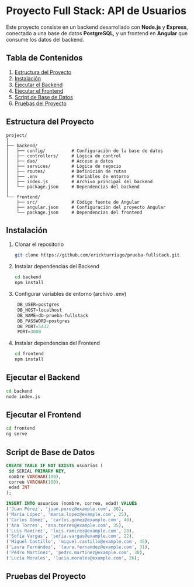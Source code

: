 # Proyecto Full Stack: API de Usuarios

Este proyecto consiste en un backend desarrollado con **Node.js** y **Express**, conectado a una base de datos **PostgreSQL**, y un frontend en **Angular** que consume los datos del backend.

## Tabla de Contenidos

1. [Estructura del Proyecto](#estructura-del-proyecto)
2. [Instalación](#instalación)
3. [Ejecutar el Backend](#ejecutar-el-backend)
4. [Ejecutar el Frontend](#ejecutar-el-frontend)
5. [Script de Base de Datos](#script-de-base-de-datos)
6. [Pruebas del Proyecto](#pruebas-del-proyecto)

## Estructura del Proyecto

```plaintext
project/
│
├── backend/
│   ├── config/          # Configuración de la base de datos
│   ├── controllers/     # Lógica de control
│   ├── dao/             # Acceso a datos
│   ├── services/        # Lógica de negocio
│   ├── routes/          # Definición de rutas
│   ├── .env             # Variables de entorno
│   ├── index.js         # Archivo principal del backend
│   └── package.json     # Dependencias del backend
│
└── frontend/
    ├── src/             # Código fuente de Angular
    ├── angular.json     # Configuración del proyecto Angular
    └── package.json     # Dependencias del frontend
```

## Instalación

1. Clonar el repositorio
   ```sh
   git clone https://github.com/erickturriago/prueba-fullstack.git
   ```
2. Instalar dependencias del Backend
   ```sh
   cd backend
   npm install
   ```
3. Configurar variables de entorno (archivo .env)
   ```js
    DB_USER=postgres
    DB_HOST=localhost
    DB_NAME=db-prueba-fullstack
    DB_PASSWORD=postgres
    DB_PORT=5432
    PORT=3000
   ```
4. Instalar dependencias del Frontend
   ```sh
   cd frontend
   npm install

## Ejecutar el Backend
```sh
cd backend
node index.js
```

## Ejecutar el Frontend
```sh
cd frontend
ng serve
```

## Script de Base de Datos

```sql
CREATE TABLE IF NOT EXISTS usuarios (
 id SERIAL PRIMARY KEY,
 nombre VARCHAR(100),
 correo VARCHAR(100),
 edad INT
);

INSERT INTO usuarios (nombre, correo, edad) VALUES
('Juan Pérez', 'juan.perez@example.com', 30),
('María López', 'maria.lopez@example.com', 25),
('Carlos Gómez', 'carlos.gomez@example.com', 40),
('Ana Torres', 'ana.torres@example.com', 35),
('Luis Ramírez', 'luis.ramirez@example.com', 28),
('Sofía Vargas', 'sofia.vargas@example.com', 22),
('Miguel Castillo', 'miguel.castillo@example.com', 45),
('Laura Fernández', 'laura.fernandez@example.com', 31),
('Pedro Martínez', 'pedro.martinez@example.com', 38),
('Lucía Morales', 'lucia.morales@example.com', 26);
```

## Pruebas del Proyecto
